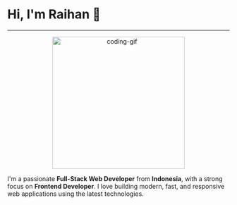 # Hi, I'm Raihan 👋
---

<div align="center">
  <img src="https://media.giphy.com/media/qgQUggAC3Pfv687qPC/giphy.gif" width="300" alt="coding-gif" />
</div>

I'm a passionate **Full-Stack Web Developer** from **Indonesia**, with a strong focus on **Frontend Developer**. I love building modern, fast, and responsive web applications using the latest technologies.
